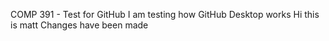 COMP 391 - Test for GitHub
I am testing how GitHub Desktop works
Hi this is matt
Changes have been made